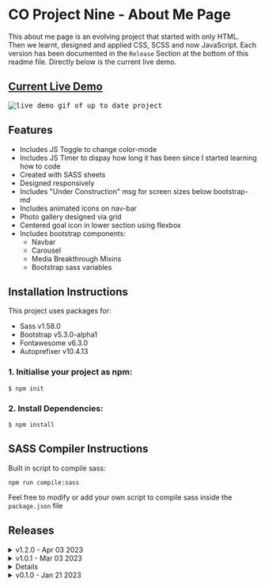 # CO Project Nine - About Me Page
This about me page is an evolving project that started with only HTML. Then we learnt, designed and applied CSS, SCSS and now JavaScript. Each version has been documented in the `Release` Section at the bottom of this readme file. Directly below is the current live demo.

## <a href="https://daryldelrosario.github.io/co-pronine_aboutme/">Current Live Demo</a>

<kbd><img src="./assets/vid/pro-ten_ld.gif" alt="live demo gif of up to date project">

## Features
- Includes JS Toggle to change color-mode
- Includes JS Timer to dispay how long it has been since I started learning how to code
- Created with SASS sheets
- Designed responsively
- Includes "Under Construction" msg for screen sizes below bootstrap-md
- Includes animated icons on nav-bar
- Photo gallery designed via grid
- Centered goal icon in lower section using flexbox
- Includes bootstrap components:
    - Navbar
    - Carousel
    - Media Breakthrough Mixins
    - Bootstrap sass variables

## Installation Instructions
This project uses packages for:  
- Sass v1.58.0
- Bootstrap v5.3.0-alpha1
- Fontawesome v6.3.0
- Autoprefixer v10.4.13

### 1. Initialise your project as npm:
```
$ npm init
```

### 2. Install Dependencies:
```
$ npm install
```

## SASS Compiler Instructions
Built in script to compile sass:
```
npm run compile:sass
```

Feel free to modify or add your own script to compile sass inside the <code>package.json</code> file

## Releases
<details>
    <summary>v1.2.0 - Apr 03 2023</summary>   

- Extension from v1.0.0 
- Required implementation of javascript
- Check full release details <a href="https://github.com/daryldelrosario/co-pronine_aboutme/releases/tag/v1.2.0">here</a>
</details>

<details>
    <summary>v1.0.1 - Mar 03 2023</summary>

- Fixed carousel bug
- Full details <a href="https://github.com/daryldelrosario/co-aboutme_pro-four/releases/tag/v1.0.1">here
</details>

<details>
    <summary>v1.0.0 - Feb 18 2023</summary>

- Extension from v0.1.0
- Required two additions from a given five source
- Check full requirements and release details <a href="https://github.com/daryldelrosario/co-aboutme_pro-four/releases/tag/v1.0.0">here</a>
</details>

<details>
    <summary>v0.1.0 - Jan 21 2023</summary>

- First design using HTML only with in-line CSS
- Check out full release notes <a href="https://github.com/daryldelrosario/co-aboutme_pro-four/releases/tag/v0.1.0">here</a>
</details>
